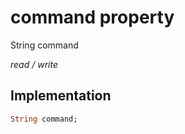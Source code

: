 


# command property







String command
  
_<span class="feature">read / write</span>_






## Implementation

```dart
String command;
```








